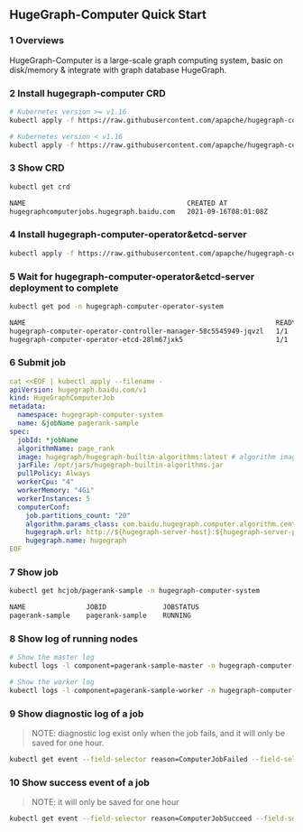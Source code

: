 ## HugeGraph-Computer Quick Start

### 1 Overviews

HugeGraph-Computer is a large-scale graph computing system, basic on disk/memory & integrate with graph database HugeGraph.

### 2 Install hugegraph-computer CRD

```bash
# Kubernetes version >= v1.16
kubectl apply -f https://raw.githubusercontent.com/apapche/hugegraph-computer/master/computer-k8s-operator/manifest/hugegraph-computer-crd.v1.yaml

# Kubernetes version < v1.16
kubectl apply -f https://raw.githubusercontent.com/apapche/hugegraph-computer/master/computer-k8s-operator/manifest/hugegraph-computer-crd.v1beta1.yaml
```

### 3 Show CRD

```bash
kubectl get crd

NAME                                        CREATED AT
hugegraphcomputerjobs.hugegraph.baidu.com   2021-09-16T08:01:08Z
```

### 4 Install hugegraph-computer-operator&etcd-server

```bash
kubectl apply -f https://raw.githubusercontent.com/apapche/hugegraph-computer/master/computer-k8s-operator/manifest/hugegraph-computer-operator.yaml
```

### 5 Wait for hugegraph-computer-operator&etcd-server deployment to complete

```bash
kubectl get pod -n hugegraph-computer-operator-system

NAME                                                              READY   STATUS    RESTARTS   AGE
hugegraph-computer-operator-controller-manager-58c5545949-jqvzl   1/1     Running   0          15h
hugegraph-computer-operator-etcd-28lm67jxk5                       1/1     Running   0          15h
```

### 6 Submit job

```yaml
cat <<EOF | kubectl apply --filename -
apiVersion: hugegraph.baidu.com/v1
kind: HugeGraphComputerJob
metadata:
  namespace: hugegraph-computer-system
  name: &jobName pagerank-sample
spec:
  jobId: *jobName
  algorithmName: page_rank
  image: hugegraph/hugegraph-builtin-algorithms:latest # algorithm image url
  jarFile: /opt/jars/hugegraph-builtin-algorithms.jar
  pullPolicy: Always
  workerCpu: "4"
  workerMemory: "4Gi"
  workerInstances: 5
  computerConf:
    job.partitions_count: "20"
    algorithm.params_class: com.baidu.hugegraph.computer.algorithm.centrality.pagerank.PageRankParams
    hugegraph.url: http://${hugegraph-server-host}:${hugegraph-server-port} # hugegraph server url
    hugegraph.name: hugegraph
EOF
```

### 7 Show job

```bash
kubectl get hcjob/pagerank-sample -n hugegraph-computer-system

NAME               JOBID              JOBSTATUS
pagerank-sample    pagerank-sample    RUNNING
```

### 8 Show log of running nodes

```bash
# Show the master log
kubectl logs -l component=pagerank-sample-master -n hugegraph-computer-system

# Show the worker log
kubectl logs -l component=pagerank-sample-worker -n hugegraph-computer-system
```

### 9 Show diagnostic log of a job

> NOTE: diagnostic log exist only when the job fails, and it will only be saved for one hour.

```bash
kubectl get event --field-selector reason=ComputerJobFailed --field-selector involvedObject.name=pagerank-sample -n hugegraph-computer-system
```

### 10 Show success event of a job

> NOTE: it will only be saved for one hour

```bash
kubectl get event --field-selector reason=ComputerJobSucceed --field-selector involvedObject.name=pagerank-sample -n hugegraph-computer-system
```